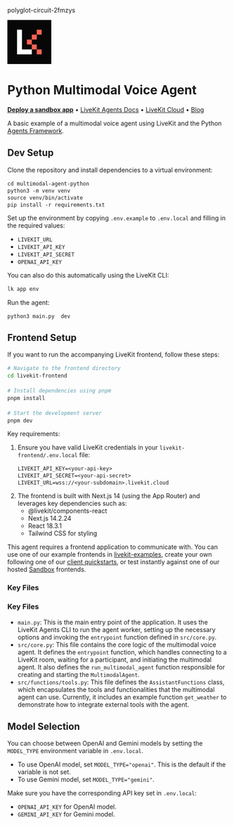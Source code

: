polyglot-circuit-2fmzys


<a href="https://livekit.io/">
  <img src="./.github/assets/livekit-mark.png" alt="LiveKit logo" width="100" height="100">
</a>

# Python Multimodal Voice Agent

<p>
  <a href="https://cloud.livekit.io/projects/p_/sandbox"><strong>Deploy a sandbox app</strong></a>
  •
  <a href="https://docs.livekit.io/agents/overview/">LiveKit Agents Docs</a>
  •
  <a href="https://livekit.io/cloud">LiveKit Cloud</a>
  •
  <a href="https://blog.livekit.io/">Blog</a>
</p>

A basic example of a multimodal voice agent using LiveKit and the Python [Agents Framework](https://github.com/livekit/agents).

## Dev Setup

Clone the repository and install dependencies to a virtual environment:

```console
cd multimodal-agent-python
python3 -m venv venv
source venv/bin/activate
pip install -r requirements.txt
```

Set up the environment by copying `.env.example` to `.env.local` and filling in the required values:

- `LIVEKIT_URL`
- `LIVEKIT_API_KEY`
- `LIVEKIT_API_SECRET`
- `OPENAI_API_KEY`

You can also do this automatically using the LiveKit CLI:

```bash
lk app env
```

Run the agent:

```console
python3 main.py  dev
```

## Frontend Setup

If you want to run the accompanying LiveKit frontend, follow these steps:

```bash
# Navigate to the frontend directory
cd livekit-frontend

# Install dependencies using pnpm
pnpm install

# Start the development server
pnpm dev
```

Key requirements:
1. Ensure you have valid LiveKit credentials in your `livekit-frontend/.env.local` file:
   ```dotenv
   LIVEKIT_API_KEY=<your-api-key>
   LIVEKIT_API_SECRET=<your-api-secret>
   LIVEKIT_URL=wss://<your-subdomain>.livekit.cloud
   ```
2. The frontend is built with Next.js 14 (using the App Router) and leverages key dependencies such as:
   - @livekit/components-react
   - Next.js 14.2.24
   - React 18.3.1
   - Tailwind CSS for styling

This agent requires a frontend application to communicate with. You can use one of our example frontends in [livekit-examples](https://github.com/livekit-examples/), create your own following one of our [client quickstarts](https://docs.livekit.io/realtime/quickstarts/), or test instantly against one of our hosted [Sandbox](https://cloud.livekit.io/projects/p_/sandbox) frontends.

### Key Files
### Key Files

- `main.py`: This is the main entry point of the application. It uses the LiveKit Agents CLI to run the agent worker, setting up the necessary options and invoking the `entrypoint` function defined in `src/core.py`.
- `src/core.py`: This file contains the core logic of the multimodal voice agent. It defines the `entrypoint` function, which handles connecting to a LiveKit room, waiting for a participant, and initiating the multimodal agent. It also defines the `run_multimodal_agent` function responsible for creating and starting the `MultimodalAgent`.
- `src/functions/tools.py`: This file defines the `AssistantFunctions` class, which encapsulates the tools and functionalities that the multimodal agent can use. Currently, it includes an example function `get_weather` to demonstrate how to integrate external tools with the agent.

## Model Selection

You can choose between OpenAI and Gemini models by setting the `MODEL_TYPE` environment variable in `.env.local`.

- To use OpenAI model, set `MODEL_TYPE="openai"`. This is the default if the variable is not set.
- To use Gemini model, set `MODEL_TYPE="gemini"`.

Make sure you have the corresponding API key set in `.env.local`:

- `OPENAI_API_KEY` for OpenAI model.
- `GEMINI_API_KEY` for Gemini model.
